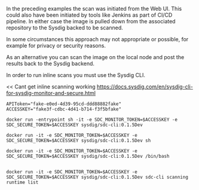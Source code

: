 <!-- Inline scanning https://github.com/sysdiglabs/secure-inline-scan -->

In the preceding examples the scan was initiated from the Web UI. This could also have been initiated by tools like Jenkins as part of CI/CD pipeline. In either case the image is pulled down from the associated repository to the Sysdig backed to be scanned.

In some circumstances this approach may not appropriate or possible, for example for privacy or security reasons.

As an alternative you can scan the image on the local node and post the results back to the Sysdig backend.

In order to run inline scans you must use the Sysdig CLI.

<< Cant get inline scanning working
https://docs.sysdig.com/en/sysdig-cli-for-sysdig-monitor-and-secure.html

```
APIToken="fake-e0ed-4d39-95cd-ddd88882fake"
ACCESSKEY="fake3f-cdbc-4d41-b714-f3f5bfake"

docker run -entrypoint sh -it -e SDC_MONITOR_TOKEN=$ACCESSKEY -e SDC_SECURE_TOKEN=$ACCESSKEY sysdig/sdc-cli:0.1.5Dev

docker run -it -e SDC_MONITOR_TOKEN=$ACCESSKEY -e SDC_SECURE_TOKEN=$ACCESSKEY sysdig/sdc-cli:0.1.5Dev sh

docker run -it -e SDC_MONITOR_TOKEN=$ACCESSKEY -e SDC_SECURE_TOKEN=$ACCESSKEY sysdig/sdc-cli:0.1.5Dev /bin/bash


docker run -it -e SDC_MONITOR_TOKEN=$ACCESSKEY -e SDC_SECURE_TOKEN=$ACCESSKEY sysdig/sdc-cli:0.1.5Dev sdc-cli scanning runtime list
```
